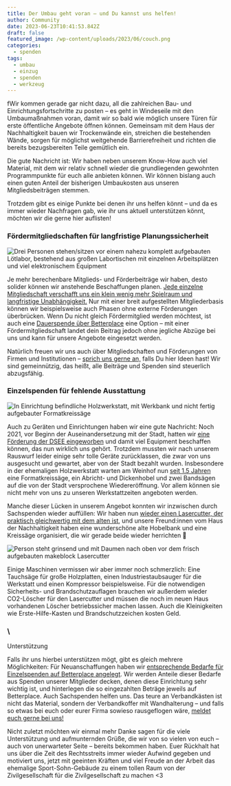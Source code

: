 ```yaml
---
title: Der Umbau geht voran – und Du kannst uns helfen!
author: Community
date: 2023-06-23T10:41:53.842Z
draft: false
featured_image: /wp-content/uploads/2023/06/couch.png
categories:
  - spenden
tags:
  - umbau
  - einzug
  - spenden
  - werkzeug
---
```

fWir kommen gerade gar nicht dazu, all die zahlreichen Bau- und Einrichtungsfortschritte zu posten – es geht in Windeseile mit den Umbaumaßnahmen voran, damit wir so bald wie möglich unsere Türen für erste öffentliche Angebote öffnen können. Gemeinsam mit dem Haus der Nachhaltigkeit bauen wir Trockenwände ein, streichen die bestehenden Wände, sorgen für möglichst weitgehende Barrierefreiheit und richten die bereits bezugsbereiten Teile gemütlich ein.

Die gute Nachricht ist: Wir haben neben unserem Know-How auch viel Material, mit dem wir relativ schnell wieder die grundliegenden gewohnten Programmpunkte für euch alle anbieten können. Wir können bislang auch einen guten Anteil der bisherigen Umbaukosten aus unseren Mitgliedsbeiträgen stemmen.

Trotzdem gibt es einige Punkte bei denen ihr uns helfen könnt – und da es immer wieder Nachfragen gab, wie ihr uns aktuell unterstützen könnt, möchten wir die gerne hier auflisten!

### Fördermitgliedschaften für langfristige Planungssicherheit

![Drei Personen stehen/sitzen vor einem nahezu komplett aufgebauten Lötlabor, bestehend aus großen Labortischen mit einzelnen Arbeitsplätzen und viel elektronischem Equipment](/wp-content/uploads/2023/06/lötlabor.png "Lötlabor im neuen Hausi")

Je mehr berechenbare Mitglieds- und Förderbeiträge wir haben, desto solider können wir anstehende Beschaffungen planen. [Jede einzelne Mitgliedschaft verschafft uns ein klein wenig mehr Spielraum und langfristige Unabhängigkeit.](https://temporaerhaus.de/verein/#f%C3%B6rdermitgliedschaft) Nur mit einer breit aufgestellten Mitgliederbasis können wir beispielsweise auch Phasen ohne externe Förderungen überbrücken. Wenn Du nicht gleich Fördermitglied werden möchtest, ist auch eine [Dauerspende über Betterplace](https://temporaerhaus.de/spenden/) eine Option – mit einer Fördermitgliedschaft landet dein Beitrag jedoch ohne jegliche Abzüge bei uns und kann für unsere Angebote eingesetzt werden.

Natürlich freuen wir uns auch über Mitgliedschaften und Förderungen von Firmen und Institutionen – [sprich uns gerne an,](https://temporaerhaus.de/verein/#f%C3%B6rdermitgliedschaft) falls Du hier Ideen hast! Wir sind gemeinnützig, das heißt, alle Beiträge und Spenden sind steuerlich abzugsfähig.

### Einzelspenden für fehlende Ausstattung

![In Einrichtung befindliche Holzwerkstatt, mit Werkbank und nicht fertig aufgebauter Formatkreissäge](/wp-content/uploads/2023/06/holzwerkstatt.jpg "Baustelle in der neuen Holzwerkstatt")

Auch zu Geräten und Einrichtungen haben wir eine gute Nachricht: Noch 2021, vor Beginn der Auseinandersetzung mit der Stadt, hatten wir [eine Förderung der DSEE eingeworben](https://temporaerhaus.de/f%C3%B6rderung-der-deutschen-stiftung-f%C3%BCr-engagement-und-ehrenamt-dsee/) und damit viel Equipment beschaffen können, das nun wirklich uns gehört. Trotzdem mussten wir nach unserem Rauswurf leider einige sehr tolle Geräte zurücklassen, die zwar von uns ausgesucht und gewartet, aber von der Stadt bezahlt wurden. Insbesondere in der ehemaligen Holzwerkstatt warten am Weinhof nun [seit 1.5 Jahren](https://temporaerhaus.de/verschwoerhaus-darf-oeffnen-ohne-holzwerkstatt/) eine Formatkreissäge, ein Abricht- und Dickenhobel und zwei Bandsägen auf die von der Stadt versprochene Wiedereröffnung. Vor allem können sie nicht mehr von uns zu unseren Werkstattzeiten angeboten werden.

Manche dieser Lücken in unserem Angebot konnten wir inzwischen durch Sachspenden wieder auffüllen: Wir haben nun [wieder einen Lasercutter, der praktisch gleichwertig mit dem alten ist](https://temporaerhaus.de/neues-jahr-neues-hausi/), und unsere Freund:innen vom Haus der Nachhaltigkeit haben eine wunderschöne alte Hobelbank und eine Kreissäge organisiert, die wir gerade beide wieder herrichten 🫶

![Person steht grinsend und mit Daumen nach oben vor dem frisch aufgebauten makeblock Lasercutter](/wp-content/uploads/2023/06/lasercutter.png "Neuer Lasercutter")

Einige Maschinen vermissen wir aber immer noch schmerzlich: Eine Tauchsäge für große Holzplatten, einen Industriestaubsauger für die Werkstatt und einen Kompressor beispielsweise. Für die notwendigen Sicherheits- und Brandschutzauflagen brauchen wir außerdem wieder CO2-Löscher für den Lasercutter und müssen die noch im neuen Haus vorhandenen Löscher betriebssicher machen lassen. Auch die Kleinigkeiten wie Erste-Hilfe-Kasten und Brandschutzzeichen kosten Geld.

### \
U﻿nterstützung

Falls ihr uns hierbei unterstützen mögt, gibt es gleich mehrere Möglichkeiten: Für Neuanschaffungen haben wir [entsprechende Bedarfe für Einzelspenden auf Betterplace angelegt](https://www.betterplace.org/de/projects/85727-das-temporaerhaus-gestaltet-selbstbestimmte-stadtentwicklung-mit). Wir werden Anteile dieser Bedarfe aus Spenden unserer Mitglieder decken, denen diese Einrichtung sehr wichtig ist, und hinterlegen die so eingezahlten Beträge jeweils auf Betterplace.
Auch Sachspenden helfen uns. Das teure an Verbandkästen ist nicht das Material, sondern der Verbandkoffer mit Wandhalterung – und falls so etwas bei euch oder eurer Firma sowieso rausgeflogen wäre, [meldet euch gerne bei uns!](https://temporaerhaus.de/kontakt/)

Nicht zuletzt möchten wir einmal mehr Danke sagen für die viele Unterstützung und aufmunternden Grüße, die wir von so vielen von euch – auch von unerwarteter Seite – bereits bekommen haben. Euer Rückhalt hat uns über die Zeit des Rechtsstreits immer wieder Aufwind gegeben und motiviert uns, jetzt mit geeinten Kräften und viel Freude an der Arbeit das ehemalige Sport-Sohn-Gebäude zu einem tollen Raum von der Zivilgesellschaft für die Zivilgesellschaft zu machen <3